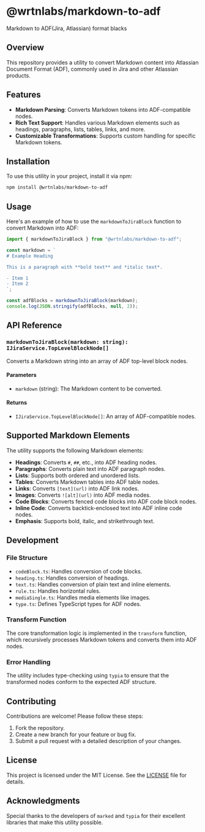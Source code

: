 # @wrtnlabs/markdown-to-adf

Markdown to ADF(Jira, Atlassian) format blacks

## Overview

This repository provides a utility to convert Markdown content into Atlassian Document Format (ADF), commonly used in Jira and other Atlassian products.

## Features

- **Markdown Parsing**: Converts Markdown tokens into ADF-compatible nodes.
- **Rich Text Support**: Handles various Markdown elements such as headings, paragraphs, lists, tables, links, and more.
- **Customizable Transformations**: Supports custom handling for specific Markdown tokens.

## Installation

To use this utility in your project, install it via npm:

```bash
npm install @wrtnlabs/markdown-to-adf
```

## Usage

Here's an example of how to use the `markdownToJiraBlock` function to convert Markdown into ADF:

```typescript
import { markdownToJiraBlock } from "@wrtnlabs/markdown-to-adf";

const markdown = `
# Example Heading

This is a paragraph with **bold text** and *italic text*.

- Item 1
- Item 2
`;

const adfBlocks = markdownToJiraBlock(markdown);
console.log(JSON.stringify(adfBlocks, null, 2));
```

## API Reference

### `markdownToJiraBlock(markdown: string): IJiraService.TopLevelBlockNode[]`

Converts a Markdown string into an array of ADF top-level block nodes.

#### Parameters

- `markdown` (string): The Markdown content to be converted.

#### Returns

- `IJiraService.TopLevelBlockNode[]`: An array of ADF-compatible nodes.

## Supported Markdown Elements

The utility supports the following Markdown elements:

- **Headings**: Converts `#`, `##`, etc., into ADF heading nodes.
- **Paragraphs**: Converts plain text into ADF paragraph nodes.
- **Lists**: Supports both ordered and unordered lists.
- **Tables**: Converts Markdown tables into ADF table nodes.
- **Links**: Converts `[text](url)` into ADF link nodes.
- **Images**: Converts `![alt](url)` into ADF media nodes.
- **Code Blocks**: Converts fenced code blocks into ADF code block nodes.
- **Inline Code**: Converts backtick-enclosed text into ADF inline code nodes.
- **Emphasis**: Supports bold, italic, and strikethrough text.

## Development

### File Structure

- `codeBlock.ts`: Handles conversion of code blocks.
- `heading.ts`: Handles conversion of headings.
- `text.ts`: Handles conversion of plain text and inline elements.
- `rule.ts`: Handles horizontal rules.
- `mediaSingle.ts`: Handles media elements like images.
- `type.ts`: Defines TypeScript types for ADF nodes.

### Transform Function

The core transformation logic is implemented in the `transform` function, which recursively processes Markdown tokens and converts them into ADF nodes.

### Error Handling

The utility includes type-checking using `typia` to ensure that the transformed nodes conform to the expected ADF structure.

## Contributing

Contributions are welcome! Please follow these steps:

1. Fork the repository.
2. Create a new branch for your feature or bug fix.
3. Submit a pull request with a detailed description of your changes.

## License

This project is licensed under the MIT License. See the [LICENSE](LICENSE) file for details.

## Acknowledgments

Special thanks to the developers of `marked` and `typia` for their excellent libraries that make this utility possible.
